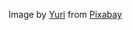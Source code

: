 Image by <a href="https://pixabay.com/users/yuri_b-2216431/?utm_source=link-attribution&utm_medium=referral&utm_campaign=image&utm_content=3262811">Yuri</a> from <a href="https://pixabay.com//?utm_source=link-attribution&utm_medium=referral&utm_campaign=image&utm_content=3262811">Pixabay</a>